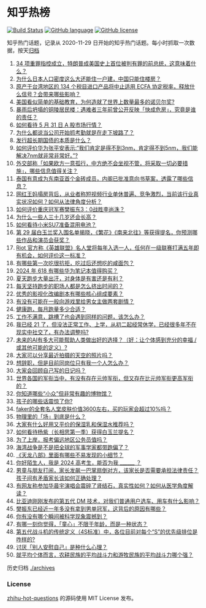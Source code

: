# 知乎热榜
[![Build Status](https://github.com/ToWeLong/zhihu-hot-questions/workflows/CI/badge.svg)](https://github.com/ToWeLong/zhihu-hot-questions/actions)
[![GitHub language](https://img.shields.io/badge/language-golang-orange.svg)](https://golang.org/)
[![GitHub license](https://img.shields.io/github/license/ToWeLong/zhihu-hot-questions)](https://github.com/ToWeLong/zhihu-hot-questions/blob/main/LICENSE)

知乎热门话题，记录从 2020-11-29 日开始的知乎热门话题。每小时抓取一次数据，按天[归档](./archives)

<!-- BEGIN -->

1. [34 项重罪指控成立，特朗普成美国史上首位被判有罪的前总统，这意味着什么？](https://www.zhihu.com/question/657735875)
1. [为什么日本人口密度这么大还能住一户建，中国只能住楼房？](https://www.zhihu.com/question/634822885)
1. [原产于台湾地区的 134 个税目进口产品将中止适用 ECFA 协定税率，释放什么信号？会带来哪些影响？](https://www.zhihu.com/question/657739123)
1. [美国看似简单的基础教育，为何造就了世界上数量最多的诺贝尔奖?](https://www.zhihu.com/question/656142101)
1. [暴雨后坍塌的铜陵居民楼：遇难者三年前曾公开反映「快成危房」，究竟是谁的责任？](https://www.zhihu.com/question/657650537)
1. [如何看待 5 月 31 日 A 股市场行情？](https://www.zhihu.com/question/657739500)
1. [为什么都说当公司开始抓考勤就是在走下坡路了？](https://www.zhihu.com/question/657489326)
1. [发行超长期国债的本质是什么？](https://www.zhihu.com/question/656539899)
1. [如何评价华为张平安表示:“我们肯定是得不到3nm，肯定得不到5nm，我们能解决7nm就非常非常好。”?](https://www.zhihu.com/question/657702559)
1. [外交部称「如果欧方一意孤行，中方绝不会坐视不管，将采取一切必要措施」，哪些信息值得关注？](https://www.zhihu.com/question/657656571)
1. [泰国有意成为东南亚首个金砖成员，内阁已批准意向书草案，透露了哪些信息？](https://www.zhihu.com/question/657559135)
1. [网红王妈塌房背后，从业者称短视频行业单休普遍、竞争激烈，当前该行业真实状况如何？如何从法律角度分析？](https://www.zhihu.com/question/657636922)
1. [如何评价重庆冠军赛樊振东3：0战胜李尚洙？](https://www.zhihu.com/question/657698223)
1. [为什么一些人三十几岁还会长高？](https://www.zhihu.com/question/28488120)
1. [如何看待小米SU7准备混用电池？](https://www.zhihu.com/question/657434966)
1. [第 29 届白玉兰奖入围名单揭晓，《繁花》《南来北往》等获得提名，你预测哪些作品和演员会获奖？](https://www.zhihu.com/question/657688099)
1. [Riot 官方称《英雄联盟》名人堂将每年入选一人，任何在一级联赛打满五年即有机会，如何评价这一标准？](https://www.zhihu.com/question/657661201)
1. [有哪些第一次吃很抗拒，吃过后还想吃的咸面包？](https://www.zhihu.com/question/657329890)
1. [2024 年 618 有哪些华为笔记本值得购买？](https://www.zhihu.com/question/657743900)
1. [夏天跑步大量出汗，对身体是有害还是有利？](https://www.zhihu.com/question/657258697)
1. [每天坚持跑步的职场人都是怎么挤出时间的？](https://www.zhihu.com/question/653254175)
1. [优秀的影视化改编剧本有哪些核心组成要素？](https://www.zhihu.com/question/657034197)
1. [有没有可能在一般向游戏里给男女主做两套剧情？](https://www.zhihu.com/question/657589688)
1. [健康跑，每月跑量多少合适？](https://www.zhihu.com/question/657259530)
1. [工作不满意，跳槽了也会遇到同样的问题，该怎么办？](https://www.zhihu.com/question/657024391)
1. [我已经 21 了，但没法正常工作、上学，从初二起经常休学，已经很多年不在现实中社交了，有办法调整吗?](https://www.zhihu.com/question/657647575)
1. [未来的AI有多大可能帮助人类做出好的选择？（好：让个体感到充分的幸福 /或其他可能的定义）?](https://www.zhihu.com/question/657492909)
1. [大家可以分享最近拍摄的天空的照片吗？](https://www.zhihu.com/question/657592709)
1. [想辞职，但是目前同岗位只有我一个人怎么办？](https://www.zhihu.com/question/657540505)
1. [大家会回顾自己写的日记吗？](https://www.zhihu.com/question/656239410)
1. [世界各国的军衔当中，有没有存在元帅军衔，但又存在比元帅军衔更高军衔的？](https://www.zhihu.com/question/656285097)
1. [你知道哪些“小众”但非常有趣的博物馆？](https://www.zhihu.com/question/656010771)
1. [孩子的哪些话震惊了你?](https://www.zhihu.com/question/654367740)
1. [faker的全套名人堂皮肤价值3600左右，买的玩家会超过10%吗？](https://www.zhihu.com/question/657599038)
1. [物理里的「场」到底是什么？](https://www.zhihu.com/question/654063115)
1. [大家有什么好用又平价的保湿乳和保湿水推荐吗？](https://www.zhihu.com/question/654496024)
1. [如何看待杨紫（长相思第一季）获得白玉兰提名？](https://www.zhihu.com/question/657690290)
1. [为了上岸，报考偏远地区公务员值吗？](https://www.zhihu.com/question/657631209)
1. [海湾战争是不是把全球的军事学家都带跑偏了？](https://www.zhihu.com/question/654216072)
1. [《天龙八部》里面有哪些不易发现的小细节？](https://www.zhihu.com/question/466652895)
1. [你好陌生人，我是 2024 高考生，能否为我  ______ ？](https://www.zhihu.com/question/657036138)
1. [男童与朋友打闹，家长发飙一巴掌扇倒对方，该家长是否需要承担法律责任？孩子间有矛盾家长该如何正确处理？](https://www.zhihu.com/question/657687326)
1. [有网友称参加华晨宇演唱会震碎了肾结石，真实性如何？如何从医学角度解读？](https://www.zhihu.com/question/657661087)
1. [比亚迪刚刚发布的第五代 DM 技术，对我们普通用户选车、用车有什么影响？](https://www.zhihu.com/question/657746393)
1. [樊振东已经近一年多没有拿到男单冠军，这背后的原因有哪些？](https://www.zhihu.com/question/655890547)
1. [你有没有哪个瞬间被科学现象震撼到？](https://www.zhihu.com/question/656902166)
1. [有哪一刻你觉得，「童心」不限于年龄，而是一种状态？](https://www.zhihu.com/question/657040761)
1. [第五代战斗机的传统定义（4S标准）中，各位目前对每个“S”的优先级排位是咋样的?](https://www.zhihu.com/question/657590042)
1. [讨厌「别人安慰自己」是种什么心理？](https://www.zhihu.com/question/657492890)
1. [就平均个体而言，农耕民族的平均战斗力和游牧民族的平均战斗力哪个强？](https://www.zhihu.com/question/657649755)

<!-- END -->

历史归档 [./archives](./archives)


### License
[zhihu-hot-questions](https://github.com/towelong/zhihu-hot-questions) 的源码使用 MIT License 发布。